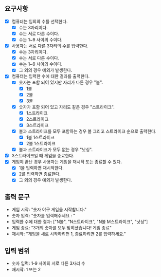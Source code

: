 ## 요구사항

- [x] 컴퓨터는 임의의 수를 선택한다.
    - [x] 수는 3자리이다.
    - [x] 수는 서로 다른 수이다.
    - [x] 수는 1~9 사이의 수이다.
- [x] 사용자는 서로 다른 3자리의 수를 입력한다.
    - [x] 수는 3자리이다.
    - [x] 수는 서로 다른 수이다.
    - [x] 수는 1~9 사이의 수이다.
    - [x] 그 외의 경우 예외가 발생한다.
- [x] 컴퓨터는 입력한 수에 대한 결과를 출력한다.
    - [x] 숫자는 포함 되어 있지만 자리가 다른 경우 "볼".
        - [x] 1볼
        - [x] 2볼
        - [x] 3볼
    - [x] 숫자가 포함 되어 있고 자리도 같은 경우 "스트라이크".
        - [x] 1스트라이크
        - [x] 2스트라이크
        - [x] 3스트라이크
    - [x] 볼과 스트라이크를 모두 포함하는 경우 볼 그리고 스트라이크 순으로 출력한다.
        - [x] 1볼 1스트라이크
        - [x] 2볼 1스트라이크
    - [x] 볼과 스트라이크가 모두 없는 경우 "낫싱".
- [x] 3스트라이크일 때 게임을 종료한다.
- [x] 게임이 끝난 경우 사용자는 게임을 재시작 또는 종료할 수 있다.
    - [x] 1을 입력하면 재시작한다.
    - [x] 2를 입력하면 종료한다.
    - [x] 그 외의 경우 예외가 발생한다.

## 출력 문구

- 게임 시작: "숫자 야구 게임을 시작합니다."
- 숫자 입력: "숫자를 입력해주세요 : "
- 입력한 수에 대한 결과: ["N볼", "N스트라이크", "N볼 M스트라이크", "낫싱"]
- 게임 종료: "3개의 숫자를 모두 맞히셨습니다! 게임 종료"
- 재시작: "게임을 새로 시작하려면 1, 종료하려면 2를 입력하세요."

## 입력 범위

- 숫자 입력: 1-9 사이의 서로 다른 3자리 수
- 재시작: 1 또는 2